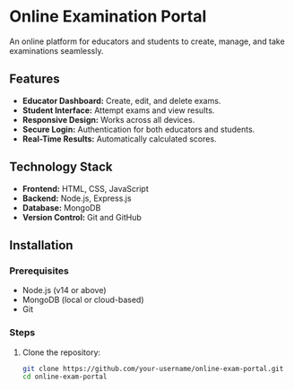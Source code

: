 # Online Examination Portal

An online platform for educators and students to create, manage, and take examinations seamlessly.

## Features

- **Educator Dashboard:** Create, edit, and delete exams.
- **Student Interface:** Attempt exams and view results.
- **Responsive Design:** Works across all devices.
- **Secure Login:** Authentication for both educators and students.
- **Real-Time Results:** Automatically calculated scores.

## Technology Stack

- **Frontend:** HTML, CSS, JavaScript
- **Backend:** Node.js, Express.js
- **Database:** MongoDB
- **Version Control:** Git and GitHub

## Installation

### Prerequisites
- Node.js (v14 or above)
- MongoDB (local or cloud-based)
- Git

### Steps

1. Clone the repository:
   ```bash
   git clone https://github.com/your-username/online-exam-portal.git
   cd online-exam-portal
